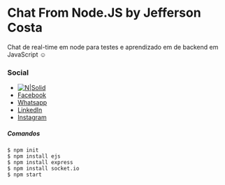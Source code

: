 # Chat From Node.JS by Jefferson Costa
Chat de real-time em node para testes e aprendizado em de backend em JavaScript
☺️ 
### Social
* [![N|Solid](https://www.pngitem.com/pimgs/m/242-2427082_transparent-telegram-icon-png-facebook-twitter-linkedin-instagram.png)](https://nodesource.com/products/nsolid)
* [Facebook]()
* [Whatsapp]()
* [LinkedIn](https://www.linkedin.com/in/jefferson-costa-968310166/)
* [Instagram](https://www.instagram.com/jeffitequila/)
##### Comandos
    $ npm init
    $ npm install ejs
    $ npm install express
    $ npm install socket.io
    $ npm start
